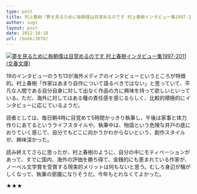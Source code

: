 ```yaml
---
type: post
title: 村上春樹『夢を見るために毎朝僕は目覚めるのです 村上春樹インタビュー集1997-2011』
author: sugi
layout: post
date: 2012-10-10
url: /book/3678/
---
```

<a href="http://www.amazon.co.jp/exec/obidos/ASIN/4167502127/chezsugi-22/ref=nosim/" onclick="_gaq.push(['_trackEvent', 'outbound-article', 'http://www.amazon.co.jp/exec/obidos/ASIN/4167502127/chezsugi-22/ref=nosim/', '']);" name="amazletlink" target="_blank"><img src="http://i2.wp.com/ecx.images-amazon.com/images/I/51M3VCmRC6L._SL160_.jpg?w=660" alt="夢を見るために毎朝僕は目覚めるのです 村上春樹インタビュー集1997-2011 (文春文庫)" class="alignleft"  data-recalc-dims="1" /></a>

19のインタビューのうち13が海外メディアのインタビューというところが特徴的。村上春樹「作家はあまり自作について語るべきではない」と思っていて、平凡な人間である自分自身に対して出なく作品の方に興味を持って欲しいといっている。ただ、海外に対してはある種の責任感を感じるらしく、比較的積極的にインタビューに応じているようだ。

読者としては、毎日朝4時に目覚めて5時間かっきり執筆し、午後は家事と体力作りにあてるというライフスタイルや、執筆中は、物語という危険な井戸の底におりていく感じで、自分でもどこに向かうかわからないという、創作スタイルが、興味深かった。

読み終えてさらに思ったが、村上春樹のように、自分の中にモティベーションがあって、すでに国内、海外の評価を勝ち得て、金銭的にも恵まれている作家が、ノーベル文学賞を受賞する現実的メリットは何もないと思う。むしろ身辺が騒がしくなって、執筆の邪魔になりそうだ。今年もとれなくてよかった。

★★★

